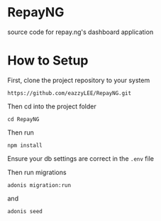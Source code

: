 # RepayNG

source code for repay.ng's dashboard application

# How to Setup

First, clone the project repository to your system

```
https://github.com/eazzyLEE/RepayNG.git
```

Then cd into the project folder

```
cd RepayNG
```
Then run

```
npm install
```

Ensure your db settings are correct in the ```.env``` file

Then run migrations

```
adonis migration:run
```
and 
```
adonis seed
```


